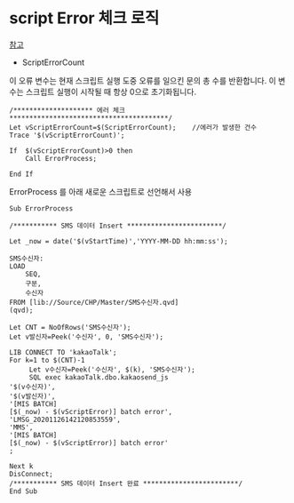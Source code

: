 
# script Error 체크 로직
[참고](https://help.qlik.com/ko-KR/sense/February2022/Subsystems/Hub/Content/Sense_Hub/Scripting/ErrorVariables/ScriptErrorCount.htm)
* ScriptErrorCount

이 오류 변수는 현재 스크립트 실행 도중 오류를 일으킨 문의 총 수를 반환합니다. 이 변수는 스크립트 실행이 시작될 때 항상 0으로 초기화됩니다.

```script
/******************** 에러 체크 ****************************************/
Let vScriptErrorCount=$(ScriptErrorCount);    //에러가 발생한 건수
Trace '$(vScriptErrorCount)';

If  $(vScriptErrorCount)>0 then
    Call ErrorProcess;
    
End If
```

ErrorProcess 를 아래 새로운 스크립트로 선언해서 사용
```script
Sub ErrorProcess

/*********** SMS 데이터 Insert ************************/  

Let _now = date('$(vStartTime)','YYYY-MM-DD hh:mm:ss');

SMS수신자:
LOAD
    SEQ,
    구분,
    수신자
FROM [lib://Source/CHP/Master/SMS수신자.qvd]
(qvd);

Let CNT = NoOfRows('SMS수신자');
Let v발신자=Peek('수신자', 0, 'SMS수신자');

LIB CONNECT TO 'kakaoTalk';
For k=1 to $(CNT)-1
     Let v수신자=Peek('수신자', $(k), 'SMS수신자');      
     SQL exec kakaoTalk.dbo.kakaosend_js
'$(v수신자)',
'$(v발신자)',
'[MIS BATCH]
[$(_now) - $(vScriptError)] batch error',
'LMSG_20201126142120853559',
'MMS',
'[MIS BATCH]
[$(_now) - $(vScriptError)] batch error'
;

Next k
DisConnect;       
/*********** SMS 데이터 Insert 완료 ************************/  
End Sub
```
